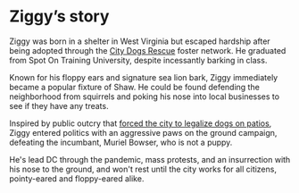 # Ziggy’s story

Ziggy was born in a shelter in West Virginia but escaped hardship after being adopted through the [City Dogs Rescue](https://www.citydogsrescuedc.org/) foster network. He graduated from Spot On Training University, despite incessantly barking in class.

Known for his floppy ears and signature sea lion bark, Ziggy immediately became a popular fixture of Shaw. He could be found defending the neighborhood from squirrels and poking his nose into local businesses to see if they have any treats.

Inspired by public outcry that [forced the city to legalize dogs on patios](http://www.pewtrusts.org/en/research-and-analysis/blogs/stateline/2018/07/20/dogs-dining-on-patios-are-illegal-interlopers-no-more), Ziggy entered politics with an aggressive paws on the ground campaign, defeating the incumbant, Muriel Bowser, who is not a puppy.

He's lead DC through the pandemic, mass protests, and an insurrection with his nose to the ground, and won't rest until the city works for all citizens, pointy-eared and floppy-eared alike.
